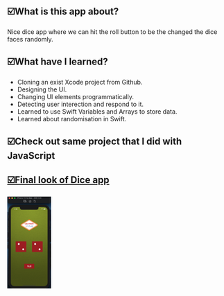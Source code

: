 <h2>☑️What is this app about?</h2>
<p>Nice dice app where we can hit the roll button to be the changed the dice faces randomly. </p>
<h2>☑️What have I learned?</h2>
<ul>
  <li>Cloning an exist Xcode project from Github.</li>
  <li>Designing the UI.</li>
  <li>Changing UI elements programmatically.</li>
  <li>Detecting user interection and respond to it.</li>
  <li>Learned to use Swift Variables and Arrays to store data.</li>
  <li>Learned about randomisation in Swift.</li>
</ul>
<h2>☑️Check out same project that I did with JavaScript</h2>
<h3><a target="_blank" href="https://nigorafayzullaeva.github.io/DiceGame/"Live Demo</a></h3>
<h3><a target="_blank" href="https://github.com/NigoraFayzullaeva/DiceGame"Download</a></h3>
<h2>☑️Final look of Dice app</h2>
<img src="diceIOS.png" alt="Dice" width="20%" height="50%">
